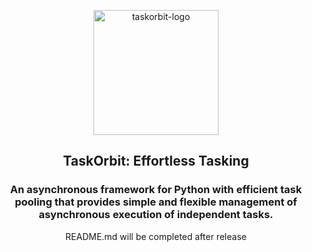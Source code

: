 <p align="center">
    <img src="docs/assets/images/taskorbit.png" alt="taskorbit-logo" height="200" />
</p>

<h2 align="center">TaskOrbit: Effortless Tasking</h2>
<h3 align="center">An asynchronous framework for Python with efficient task pooling that provides simple and flexible management of asynchronous execution of independent tasks.</h3>

<p align="center">README.md will be completed after release</p>
